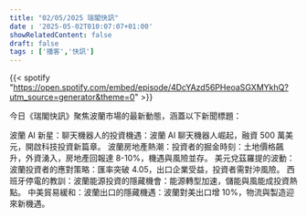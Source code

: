 ```yaml
---
title: "02/05/2025 瑞閣快訊"
date : '2025-05-02T010:07:07+01:00'
showRelatedContent: false
draft: false
tags : ['播客','快訊']
---
```

{{< spotify "https://open.spotify.com/embed/episode/4DcYAzd56PHeoaSGXMYkhQ?utm_source=generator&theme=0" >}}

今日《瑞閣快訊》聚焦波蘭市場的最新動態，涵蓋以下新聞標題：

波蘭 AI 新星：聊天機器人的投資機遇：波蘭 AI 聊天機器人崛起，融資 500 萬美元，開啟科技投資新篇章。
波蘭房地產熱潮：投資者的掘金時刻：土地價格飆升，外資湧入，房地產回報達 8-10%，機遇與風險並存。
美元兌茲羅提的波動：波蘭投資者的應對策略：匯率突破 4.05，出口企業受益，投資者需對沖風險。
西班牙停電的教訓：波蘭能源投資的隱藏機會：能源轉型加速，儲能與風能成投資熱點。
中美貿易緩和：波蘭出口的隱藏機遇：波蘭對美出口增 10%，物流與製造迎來新機遇。
